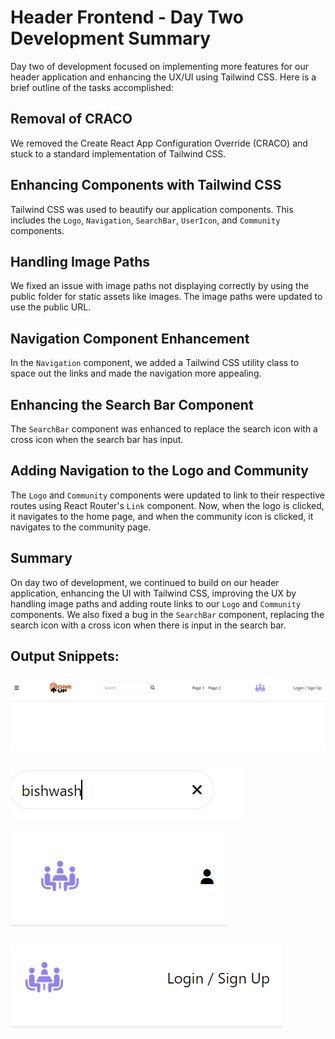 # Header Frontend - Day Two Development Summary

Day two of development focused on implementing more features for our header application and enhancing the UX/UI using Tailwind CSS. Here is a brief outline of the tasks accomplished:

## Removal of CRACO 

We removed the Create React App Configuration Override (CRACO) and stuck to a standard implementation of Tailwind CSS. 

## Enhancing Components with Tailwind CSS

Tailwind CSS was used to beautify our application components. This includes the `Logo`, `Navigation`, `SearchBar`, `UserIcon`, and `Community` components. 

## Handling Image Paths

We fixed an issue with image paths not displaying correctly by using the public folder for static assets like images. The image paths were updated to use the public URL.


## Navigation Component Enhancement

In the `Navigation` component, we added a Tailwind CSS utility class to space out the links and made the navigation more appealing.


## Enhancing the Search Bar Component

The `SearchBar` component was enhanced to replace the search icon with a cross icon when the search bar has input.

## Adding Navigation to the Logo and Community

The `Logo` and `Community` components were updated to link to their respective routes using React Router's `Link` component. Now, when the logo is clicked, it navigates to the home page, and when the community icon is clicked, it navigates to the community page.



## Summary

On day two of development, we continued to build on our header application, enhancing the UI with Tailwind CSS, improving the UX by handling image paths and adding route links to our `Logo` and `Community` components. We also fixed a bug in the `SearchBar` component, replacing the search icon with a cross icon when there is input in the search bar.


## Output Snippets:
![Alt text](image.png)

![Alt text](image-1.png)

![Alt text](image-2.png)

![Alt text](image-3.png)